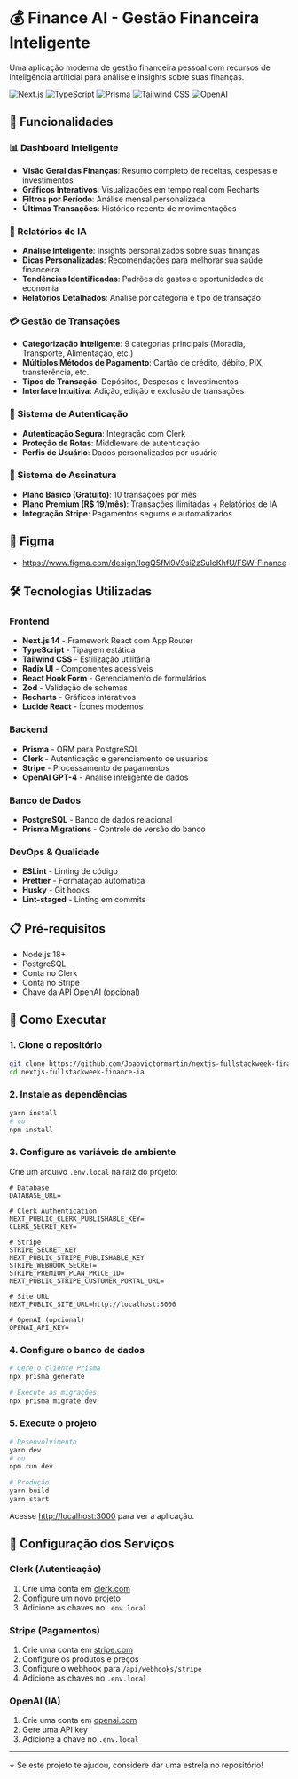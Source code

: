 # 💰 Finance AI - Gestão Financeira Inteligente

Uma aplicação moderna de gestão financeira pessoal com recursos de inteligência artificial para análise e insights sobre suas finanças.

![Next.js](https://img.shields.io/badge/Next.js-14.2.15-black?style=for-the-badge&logo=next.js)
![TypeScript](https://img.shields.io/badge/TypeScript-5.0-blue?style=for-the-badge&logo=typescript)
![Prisma](https://img.shields.io/badge/Prisma-5.21.1-2D3748?style=for-the-badge&logo=prisma)
![Tailwind CSS](https://img.shields.io/badge/Tailwind_CSS-3.4.1-38B2AC?style=for-the-badge&logo=tailwind-css)
![OpenAI](https://img.shields.io/badge/OpenAI-GPT--4-412991?style=for-the-badge&logo=openai)

## 🚀 Funcionalidades

### 📊 Dashboard Inteligente
- **Visão Geral das Finanças**: Resumo completo de receitas, despesas e investimentos
- **Gráficos Interativos**: Visualizações em tempo real com Recharts
- **Filtros por Período**: Análise mensal personalizada
- **Últimas Transações**: Histórico recente de movimentações

### 🤖 Relatórios de IA
- **Análise Inteligente**: Insights personalizados sobre suas finanças
- **Dicas Personalizadas**: Recomendações para melhorar sua saúde financeira
- **Tendências Identificadas**: Padrões de gastos e oportunidades de economia
- **Relatórios Detalhados**: Análise por categoria e tipo de transação

### 💳 Gestão de Transações
- **Categorização Inteligente**: 9 categorias principais (Moradia, Transporte, Alimentação, etc.)
- **Múltiplos Métodos de Pagamento**: Cartão de crédito, débito, PIX, transferência, etc.
- **Tipos de Transação**: Depósitos, Despesas e Investimentos
- **Interface Intuitiva**: Adição, edição e exclusão de transações

### 🔐 Sistema de Autenticação
- **Autenticação Segura**: Integração com Clerk
- **Proteção de Rotas**: Middleware de autenticação
- **Perfis de Usuário**: Dados personalizados por usuário

### 💎 Sistema de Assinatura
- **Plano Básico (Gratuito)**: 10 transações por mês
- **Plano Premium (R$ 19/mês)**: Transações ilimitadas + Relatórios de IA
- **Integração Stripe**: Pagamentos seguros e automatizados

## 🎨 Figma
- https://www.figma.com/design/IogQ5fM9V9si2zSulcKhfU/FSW-Finance


## 🛠️ Tecnologias Utilizadas

### Frontend
- **Next.js 14** - Framework React com App Router
- **TypeScript** - Tipagem estática
- **Tailwind CSS** - Estilização utilitária
- **Radix UI** - Componentes acessíveis
- **React Hook Form** - Gerenciamento de formulários
- **Zod** - Validação de schemas
- **Recharts** - Gráficos interativos
- **Lucide React** - Ícones modernos

### Backend
- **Prisma** - ORM para PostgreSQL
- **Clerk** - Autenticação e gerenciamento de usuários
- **Stripe** - Processamento de pagamentos
- **OpenAI GPT-4** - Análise inteligente de dados

### Banco de Dados
- **PostgreSQL** - Banco de dados relacional
- **Prisma Migrations** - Controle de versão do banco

### DevOps & Qualidade
- **ESLint** - Linting de código
- **Prettier** - Formatação automática
- **Husky** - Git hooks
- **Lint-staged** - Linting em commits

## 📋 Pré-requisitos

- Node.js 18+ 
- PostgreSQL
- Conta no Clerk
- Conta no Stripe
- Chave da API OpenAI (opcional)

## 🚀 Como Executar

### 1. Clone o repositório
```bash
git clone https://github.com/Joaovictormartin/nextjs-fullstackweek-finance-ia.git
cd nextjs-fullstackweek-finance-ia
```

### 2. Instale as dependências
```bash
yarn install
# ou
npm install
```

### 3. Configure as variáveis de ambiente
Crie um arquivo `.env.local` na raiz do projeto:

```env
# Database
DATABASE_URL=

# Clerk Authentication
NEXT_PUBLIC_CLERK_PUBLISHABLE_KEY=
CLERK_SECRET_KEY=

# Stripe
STRIPE_SECRET_KEY
NEXT_PUBLIC_STRIPE_PUBLISHABLE_KEY
STRIPE_WEBHOOK_SECRET=
STRIPE_PREMIUM_PLAN_PRICE_ID=
NEXT_PUBLIC_STRIPE_CUSTOMER_PORTAL_URL=

# Site URL
NEXT_PUBLIC_SITE_URL=http://localhost:3000

# OpenAI (opcional)
OPENAI_API_KEY=
```

### 4. Configure o banco de dados
```bash
# Gere o cliente Prisma
npx prisma generate

# Execute as migrações
npx prisma migrate dev
```

### 5. Execute o projeto
```bash
# Desenvolvimento
yarn dev
# ou
npm run dev

# Produção
yarn build
yarn start
```

Acesse [http://localhost:3000](http://localhost:3000) para ver a aplicação.



## 🔧 Configuração dos Serviços

### Clerk (Autenticação)
1. Crie uma conta em [clerk.com](https://clerk.com)
2. Configure um novo projeto
3. Adicione as chaves no `.env.local`

### Stripe (Pagamentos)
1. Crie uma conta em [stripe.com](https://stripe.com)
2. Configure os produtos e preços
3. Configure o webhook para `/api/webhooks/stripe`
4. Adicione as chaves no `.env.local`

### OpenAI (IA)
1. Crie uma conta em [openai.com](https://openai.com)
2. Gere uma API key
3. Adicione a chave no `.env.local`


---

⭐ Se este projeto te ajudou, considere dar uma estrela no repositório!

